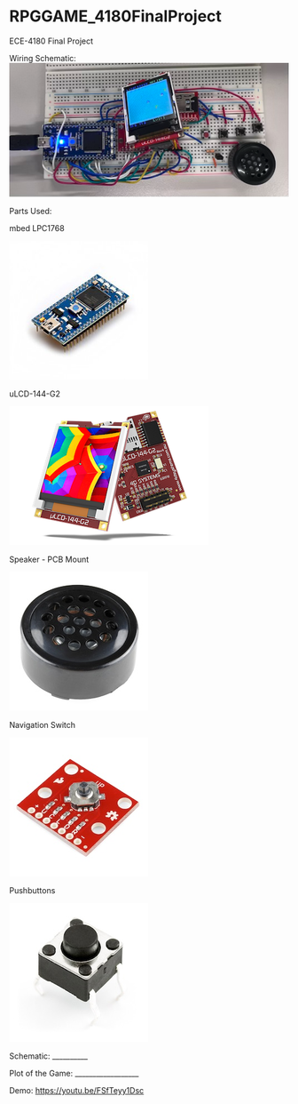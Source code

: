 # RPGGAME_4180FinalProject
ECE-4180 Final Project

Wiring Schematic:
![Screenshot](images/Wiring.png)

Parts Used:​

mbed LPC1768​

![Screenshot](images/mbedlpc.jpg)

uLCD-144-G2​

![Screenshot](images/uLCD-144-G2.jpg)
  
Speaker - PCB Mount​

![Screenshot](images/PCBMountSpeaker.jpg)

Navigation Switch​

![Screenshot](images/NavigationSwitch.jpg) 

Pushbuttons

![Screenshot](images/Pushbutton.jpg)
  
Schematic:
    __________

Plot of the Game:
      __________________

Demo:
        https://youtu.be/FSfTeyy1Dsc
  
